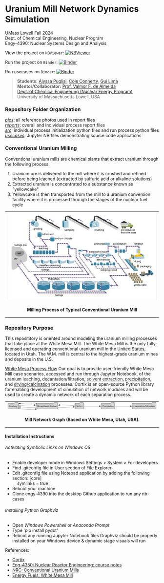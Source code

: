 # Uranium Mill Network Dynamics Simulation

UMass Lowell Fall 2024 <br>
Dept. of Chemical Engineering, Nuclear Program <br>
Engy-4390: Nuclear Systems Design and Analysis

View the project on `NBViewer`: [![NBViewer](https://raw.githubusercontent.com/jupyter/design/master/logos/Badges/nbviewer_badge.svg)](https://nbviewer.jupyter.org/github/dpploy/engy-4390/blob/main/projects/2024/u-mill)

Run the project on `Binder`: [![Binder](https://mybinder.org/badge_logo.svg)](https://mybinder.org/v2/gh/dpploy/engy-4390/HEAD?filepath=projects%2F2024%2Fu-mill%2Freports%2Foverall-project-report.ipynb)

Run usecases on `Binder`: [![Binder](https://mybinder.org/badge_logo.svg)](https://mybinder.org/v2/gh/dpploy/engy-4390/HEAD?filepath=projects%2F2024%2Fu-mill%2Fusecases)

 >**Students:** [Alyssa Puglisi](https://github.com/alyssa-puglisi), [Cole Connerty](https://github.com/coleconn9), [Gui Lima](https://github.com/G00BLiMA)  <br>
 >**Mentor/Collaborator:** [Prof. Valmor F. de Almeida](https://github.com/dealmeidavf) <br>
 >[Dept. of Chemical Engineering (Nuclear Energy Program)](https://www.uml.edu/Engineering/Chemical/faculty/de-Almeida-Valmor.aspx) <br>
 >University of Massachusetts Lowell, USA <br>

### Repository Folder Organization
[*pics*](https://github.com/dpploy/engy-4390/tree/alyssa/projects/2024/u-mill/pics): all reference photos used in report files <br>
[*reports*](https://github.com/dpploy/engy-4390/tree/alyssa/projects/2024/u-mill/reports): overall and individual process report files <br>
[*src*](https://github.com/dpploy/engy-4390/tree/alyssa/projects/2024/u-mill/src): individual process initialization python files and run process python files <br>
[*usecases*](https://github.com/dpploy/engy-4390/tree/main/projects/2024/u-mill/usecases): Jupyter NB files demonstrating source code applications

### Conventional Uranium Milling
Conventional uranium mills are chemical plants that extract uranium through the following process:
1. Uranium ore is delivered to the mill where it is crushed and refined before being leached (extracted by sulfuric acid or alkaline solutions)
1. Extracted uranium is concentrated to a substance known as "yellowcake"
1. Yellowcake is then transported from the mill to a uranium conversion facility where it is processed through the stages of the nuclear fuel cycle

|  |
|:---:|
| <img width="700" src="pics/typical-conventional-uranium-mill.jpg" title="Typical Uranium Mill"> |
| <p style="text-align:center;"><b>Milling Process of Typical Conventional Uranium Mill</b></p> |

### Repository Purpose
This reposititory is oriented around modeling the uranium milling processes that take place at the White Mesa Mill. The White Mesa Mill is the only fully-licensed and operating conventional uranium mill in the United States, located in Utah. The W.M. mill is central to the highest-grade uranium mines and deposits in the U.S. 

[White Mesa Process Flow](https://github.com/dpploy/engy-4390/blob/alyssa/projects/2024/u-mill/pics/white-mesa.png)
Our goal is to provide user-friendly White Mesa Mill case scenarios, accessed and run through Jupyter Notebook, of the uranium leaching, decantation/filtration, [solvent extraction](https://github.com/dpploy/engy-4390/blob/alyssa/projects/2024/u-mill/reports/solvex-project-report.ipynb), [precipitation](https://github.com/dpploy/engy-4390/blob/alyssa/projects/2024/u-mill/reports/Precipitation-Project-Report-GuiLima.ipynb), and [drying/calcination](https://github.com/dpploy/engy-4390/blob/alyssa/projects/2024/u-mill/reports/evaporation-calcination-project-report.ipynb) processes.
Cortix is an open-source Python library for enabling development of simulation of network modules and will be used to create a dynamic network of each separation process. 

|  |
|:---:|
| <img width="1200" src="pics/network-0.gv.png" title="Plant Layout"> |
| <p style="text-align:center;"><b>Mill Network Graph (Based on White Mesa, Utah, USA).</b></p> |

#### Installation Instructions

###### Activating Symbolic Links on Windows OS
+ Enable developer mode in Windows Settings > System > For developers
+ Find .gitconfig file in User section of File Explorer
+ Edit .gitconfig file using Notepad application by adding the following section:
[core] <br>
&nbsp;&nbsp;&nbsp;&nbsp;symlinks = true
+ Reboot your machine
+ Clone engy-4390 into the desktop Github application to run any nb-cases

###### Installing Python Graphviz
+ Open *Windows Powershell* or *Anaconda Prompt*
+ Type 'pip install pydot'
+ Reboot any running Jupyter Notebook files
Graphviz should be properly installed on your Windows device & dynamic stage visuals will run


References:

 + [Cortix](https://cortix.org/)
 + [Eng-4350: Nuclear Reactor Engineering: course notes](https://github.com/dpploy/engy-4350)
+ [NRC: Conventional Uranium Mills](https://www.nrc.gov/materials/uranium-recovery/extraction-methods/conventional-mills.html)
+ [Energy Fuels: White Mesa Mill](https://www.energyfuels.com/white-mesa-mill)
